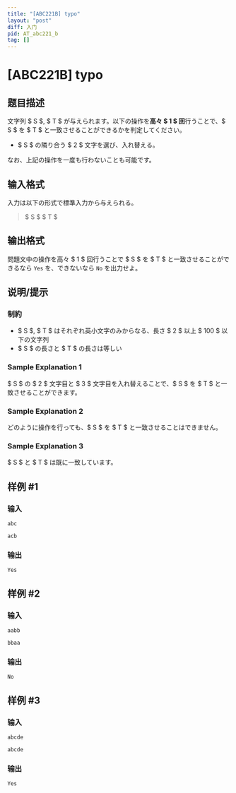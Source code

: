 ```yaml
---
title: "[ABC221B] typo"
layout: "post"
diff: 入门
pid: AT_abc221_b
tag: []
---
```


# [ABC221B] typo

## 题目描述

[problemUrl]: https://atcoder.jp/contests/abc221/tasks/abc221_b

文字列 $ S $, $ T $ が与えられます。以下の操作を**高々 $ 1 $ 回**行うことで、$ S $ を $ T $ と一致させることができるかを判定してください。

- $ S $ の隣り合う $ 2 $ 文字を選び、入れ替える。

なお、上記の操作を一度も行わないことも可能です。

## 输入格式

入力は以下の形式で標準入力から与えられる。

> $ S $ $ T $

## 输出格式

問題文中の操作を高々 $ 1 $ 回行うことで $ S $ を $ T $ と一致させることができるなら `Yes` を、できないなら `No` を出力せよ。

## 说明/提示

### 制約

- $ S $, $ T $ はそれぞれ英小文字のみからなる、長さ $ 2 $ 以上 $ 100 $ 以下の文字列
- $ S $ の長さと $ T $ の長さは等しい

### Sample Explanation 1

$ S $ の $ 2 $ 文字目と $ 3 $ 文字目を入れ替えることで、$ S $ を $ T $ と一致させることができます。

### Sample Explanation 2

どのように操作を行っても、$ S $ を $ T $ と一致させることはできません。

### Sample Explanation 3

$ S $ と $ T $ は既に一致しています。

## 样例 #1

### 输入

```
abc
acb
```

### 输出

```
Yes
```

## 样例 #2

### 输入

```
aabb
bbaa
```

### 输出

```
No
```

## 样例 #3

### 输入

```
abcde
abcde
```

### 输出

```
Yes
```

